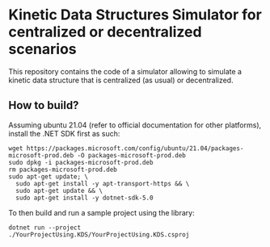 # Kinetic Data Structures Simulator for centralized or decentralized scenarios

This repository contains the code of a simulator allowing to simulate a kinetic data structure that is centralized (as usual) or decentralized.

## How to build?

Assuming ubuntu 21.04 (refer to official documentation for other platforms), install the .NET SDK first as such:

```
wget https://packages.microsoft.com/config/ubuntu/21.04/packages-microsoft-prod.deb -O packages-microsoft-prod.deb
sudo dpkg -i packages-microsoft-prod.deb
rm packages-microsoft-prod.deb
sudo apt-get update; \
  sudo apt-get install -y apt-transport-https && \
  sudo apt-get update && \
  sudo apt-get install -y dotnet-sdk-5.0
```

To then build and run a sample project using the library:

```
dotnet run --project ./YourProjectUsing.KDS/YourProjectUsing.KDS.csproj
```
